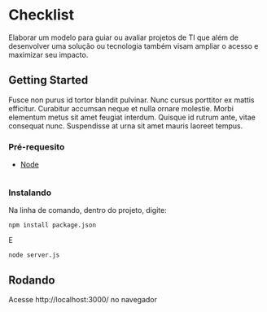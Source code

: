 # Checklist

Elaborar um modelo para guiar ou avaliar projetos de TI que além de desenvolver uma solução ou tecnologia também visam ampliar o acesso e maximizar seu impacto.

## Getting Started

Fusce non purus id tortor blandit pulvinar. Nunc cursus porttitor ex mattis efficitur. Curabitur accumsan neque et nulla ornare molestie. Morbi elementum metus sit amet feugiat interdum. Quisque id rutrum ante, vitae consequat nunc. Suspendisse at urna sit amet mauris laoreet tempus.

### Pré-requesito

* [Node](https://nodejs.org)

```

```

### Instalando

Na linha de comando, dentro do projeto, digite:

```
npm install package.json
```

E

```
node server.js
```

## Rodando

Acesse http://localhost:3000/ no navegador

